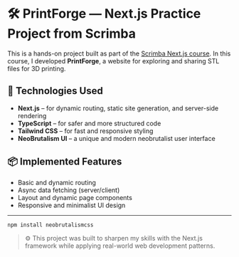 # 🛠️ PrintForge — Next.js Practice Project from Scrimba

This is a hands-on project built as part of the [Scrimba Next.js course](https://scrimba.com/). In this course, I developed **PrintForge**, a website for exploring and sharing STL files for 3D printing.

## 🔧 Technologies Used

- **Next.js** – for dynamic routing, static site generation, and server-side rendering  
- **TypeScript** – for safer and more structured code  
- **Tailwind CSS** – for fast and responsive styling  
- **NeoBrutalism UI** – a unique and modern neobrutalist user interface  

## 📦 Implemented Features

- Basic and dynamic routing  
- Async data fetching (server/client)  
- Layout and dynamic page components  
- Responsive and minimalist UI design  

---
```npm install tw-animate-css
npm install neobrutalismcss
```

> ⚙️ This project was built to sharpen my skills with the Next.js framework while applying real-world web development patterns.
